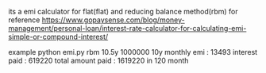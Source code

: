its a emi calculator for flat(flat) and reducing balance method(rbm) for
reference
https://www.gopaysense.com/blog/money-management/personal-loan/interest-rate-calculator-for-calculating-emi-simple-or-compound-interest/

example
python emi.py rbm 10.5y 1000000 10y
monthly emi : 13493
interest paid : 619220
total amount paid : 1619220 in 120 month
